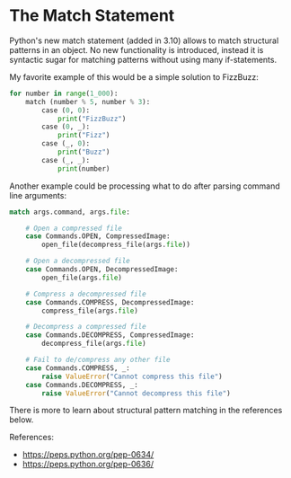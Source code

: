 # The Match Statement
Python's new match statement (added in 3.10) allows to match structural patterns in an object. No new functionality is introduced, instead it is syntactic sugar for matching patterns without using many if-statements.

My favorite example of this would be a simple solution to FizzBuzz:
```python
for number in range(1_000):
    match (number % 5, number % 3):
        case (0, 0):
            print("FizzBuzz")
        case (0, _):
            print("Fizz")
        case (_, 0):
            print("Buzz")
        case (_, _):
            print(number)
```

Another example could be processing what to do after parsing command line arguments:
```python
match args.command, args.file:

    # Open a compressed file
    case Commands.OPEN, CompressedImage:
        open_file(decompress_file(args.file))

    # Open a decompressed file
    case Commands.OPEN, DecompressedImage:
        open_file(args.file)

    # Compress a decompressed file
    case Commands.COMPRESS, DecompressedImage:
        compress_file(args.file)

    # Decompress a compressed file
    case Commands.DECOMPRESS, CompressedImage:
        decompress_file(args.file)

    # Fail to de/compress any other file
    case Commands.COMPRESS, _:
        raise ValueError("Cannot compress this file")
    case Commands.DECOMPRESS, _:
        raise ValueError("Cannot decompress this file")
```

There is more to learn about structural pattern matching in the references below.

References:
- https://peps.python.org/pep-0634/
- https://peps.python.org/pep-0636/
